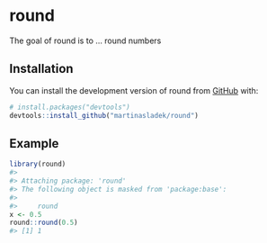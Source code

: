 
<!-- README.md is generated from README.Rmd. Please edit that file -->

# round

<!-- badges: start -->
<!-- badges: end -->

The goal of round is to … round numbers

## Installation

You can install the development version of round from
[GitHub](https://github.com/) with:

``` r
# install.packages("devtools")
devtools::install_github("martinasladek/round")
```

## Example

``` r
library(round)
#> 
#> Attaching package: 'round'
#> The following object is masked from 'package:base':
#> 
#>     round
x <- 0.5
round::round(0.5)
#> [1] 1
```
